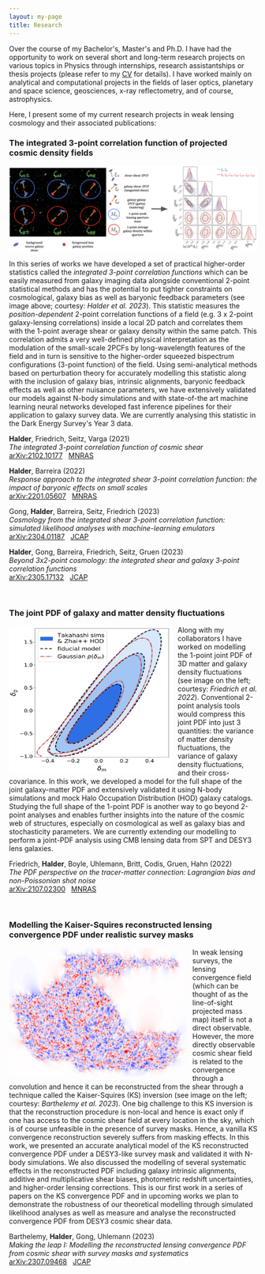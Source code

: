 ```yaml
---
layout: my-page
title: Research
---
```


Over the course of my Bachelor's, Master's and Ph.D. I have had the opportunity to work on several short and long-term research projects on various topics in Physics through internships, research assistantships or thesis projects (please refer to my [CV](cv/AnikHalder_CV.pdf) for details). I have worked mainly on analytical and computational projects in the fields of laser optics, planetary and space science, geosciences, x-ray reflectometry, and of course, astrophysics. 

Here, I present some of my current research projects in weak lensing cosmology and their associated publications:

### The integrated 3-point correlation function of projected cosmic density fields

<img src="images/6xi3PCFs_illustration_v4.png" alt="Integrated 3PCFs image" style="float:left; padding-bottom:12px" />

In this series of works we have developed a set of practical higher-order statistics called the *integrated 3-point correlation functions* which can be easily measured from galaxy imaging data alongside conventional 2-point statistical methods and has the potential to put tighter constraints on cosmological, galaxy bias as well as baryonic feedback parameters (see image above; courtesy: *Halder et al. 2023*). This statistic measures the *position-dependent* 2-point correlation functions of a field (e.g. 3 x 2-point galaxy-lensing correlations) inside a local 2D patch and correlates them with the 1-point average shear or galaxy density within the same patch. This correlation admits a very well-defined physical interpretation as the modulation of the small-scale 2PCFs by long-wavelength features of the field and in turn is sensitive to the higher-order squeezed bispectrum configurations (3-point function) of the field. Using semi-analytical methods based on perturbation theory for accurately modelling this statistic along with the inclusion of galaxy bias, intrinsic alignments, baryonic feedback effects as well as other nuisance parameters, we have extensively validated our models against N-body simulations and with state-of-the art machine learning neural networks developed fast inference pipelines for their application to galaxy survey data. We are currently analysing this statistic in the Dark Energy Survey's Year 3 data.

**Halder**, Friedrich, Seitz, Varga (2021)\
*The integrated 3-point correlation function of cosmic shear*\
[arXiv:2102.10177](https://arxiv.org/abs/2102.10177) &nbsp; [MNRAS](https://academic.oup.com/mnras/article-abstract/506/2/2780/6309317?redirectedFrom=fulltext)

**Halder**, Barreira (2022)\
*Response approach to the integrated shear 3-point correlation function: the impact of baryonic effects on small scales*\
[arXiv:2201.05607](https://arxiv.org/abs/2201.05607) &nbsp; [MNRAS](https://academic.oup.com/mnras/article-abstract/515/3/4639/6648837?redirectedFrom=fulltext&login=false)

Gong, **Halder**, Barreira, Seitz, Friedrich (2023)\
*Cosmology from the integrated shear 3-point correlation function: simulated likelihood analyses with machine-learning emulators*\
[arXiv:2304.01187](https://arxiv.org/abs/2304.01187) &nbsp; [JCAP](https://iopscience.iop.org/article/10.1088/1475-7516/2023/07/040)

**Halder**, Gong, Barreira, Friedrich, Seitz, Gruen (2023)\
*Beyond 3x2-point cosmology: the integrated shear and galaxy 3-point correlation functions*\
[arXiv:2305.17132](https://arxiv.org/abs/2305.17132) &nbsp; [JCAP](https://iopscience.iop.org/article/10.1088/1475-7516/2023/10/028)

&nbsp;

### The joint PDF of galaxy and matter density fluctuations

<img align="left" width="330" height="300" src="images/jointPDF.png" alt="Joint PDF image" style="float:left; padding-right:12px" />

Along with my collaborators I have worked on modelling the 1-point joint PDF of 3D matter and galaxy density fluctuations (see image on the left; courtesy: *Friedrich et al. 2022*). Conventional 2-point analysis tools would compress this joint PDF into just 3 quantities: the variance of matter density fluctuations, the variance of galaxy density fluctuations, and their cross-covariance. In this work, we developed a model for the full shape of the joint galaxy-matter PDF and extensively validated it using N-body simulations and mock Halo Occupation Distribution (HOD) galaxy catalogs. Studying the full shape of the 1-point PDF is another way to go beyond 2-point analyses and enables further insights into the nature of the cosmic web of structures, especially on cosmological as well as galaxy bias and stochasticity parameters. We are currently extending our modelling to perform a joint-PDF analysis using CMB lensing data from SPT and DESY3 lens galaxies.

Friedrich, **Halder**, Boyle, Uhlemann, Britt, Codis, Gruen, Hahn (2022)\
*The PDF perspective on the tracer-matter connection: Lagrangian bias and non-Poissonian shot noise*\
[arXiv:2107.02300](https://arxiv.org/abs/2107.02300) &nbsp; [MNRAS](https://academic.oup.com/mnras/article/510/4/5069/6505138?login=true)

&nbsp;

### Modelling the Kaiser-Squires reconstructed lensing convergence PDF under realistic survey masks

<img align="left" width="360" height="260" src="images/convergenceKS_PDF.png" alt="Joint PDF image" style="float:left; padding-right:12px" />

In weak lensing surveys, the lensing convergence field (which can be thought of as the line-of-sight projected mass map) itself is not a direct observable. However, the more directly observable cosmic shear field is related to the convergence through a convolution and hence it can be reconstructed from the shear through a technique called the Kaiser-Squires (KS) inversion (see image on the left; courtesy: *Barthelemy et al. 2023*). One big challenge to this KS inversion is that the reconstruction procedure is non-local and hence is exact only if one has access to the cosmic shear field at every location in the sky, which is of course unfeasible in the presence of survey masks. Hence, a vanilla KS convergence reconstruction severely suffers from masking effects. In this work, we presented an accurate analytical model of the KS reconstructed convergence PDF under a DESY3-like survey mask and validated it with N-body simulations. We also discussed the modelling of several systematic effects in the reconstructed PDF including galaxy intrinsic alignments, additive and multiplicative shear biases, photometric redshift uncertainties, and higher-order lensing corrections. This is our first work in a series of papers on the KS convergence PDF and in upcoming works we plan to demonstrate the robustness of our theoretical modelling through simulated likelihood analyses as well as measure and analyse the reconstructed convergence PDF from DESY3 cosmic shear data.

Barthelemy, **Halder**, Gong, Uhlemann (2023)\
*Making the leap I: Modelling the reconstructed lensing convergence PDF from cosmic shear with survey masks and systematics*\
[arXiv:2307.09468](https://arxiv.org/abs/2307.09468) &nbsp; [JCAP](https://iopscience.iop.org/article/10.1088/1475-7516/2024/03/060)

&nbsp;
